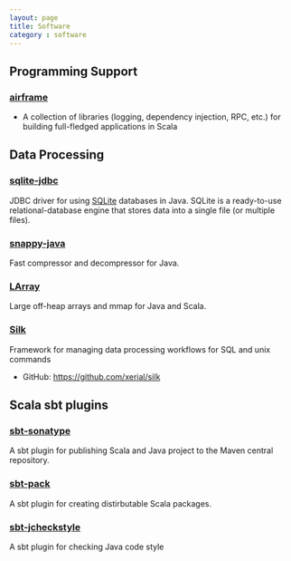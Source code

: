 ```yaml
---
layout: page
title: Software
category : software
---
```


## Programming Support

### [airframe](http://wvlet.org/airframe)
- A collection of libraries (logging, dependency injection, RPC, etc.) for building full-fledged applications in Scala

## Data Processing

### [sqlite-jdbc](https://github.com/xerial/sqlite-jdbc)
JDBC driver for using [SQLite](http://sqlite.org) databases in Java. SQLite is a ready-to-use relational-database engine that stores data into a single file (or multiple files).

### [snappy-java](https://github.com/xerial/snappy-java)
Fast compressor and decompressor for Java.

### [LArray](https://github.com/xerial/larray) 
Large off-heap arrays and mmap for Java and Scala.

### [Silk](http://xerial.org/silk)
Framework for managing data processing workflows for SQL and unix commands

* GitHub: <https://github.com/xerial/silk>

## Scala sbt plugins

### [sbt-sonatype](https://github.com/xerial/sbt-sonatype)
A sbt plugin for publishing Scala and Java project to the Maven central repository.

### [sbt-pack](https://github.com/xerial/sbt-pack)
A sbt plugin for creating distirbutable Scala packages.

### [sbt-jcheckstyle](https://github.com/xerial/sbt-jcheckstyle)
A sbt plugin for checking Java code style
